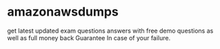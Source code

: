 # amazonawsdumps
get latest updated exam questions answers with free demo questions as well as full money back Guarantee In case of your failure.  
